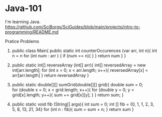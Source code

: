 # Java-101
I'm learning Java. https://github.com/SciBorgs/SciGuides/blob/main/projects/intro-to-programming/README.md 

Pratice Problems
1. public class Main{
    public static int counterOccurences (var arr, int n){
      int n = n
     for (int num : arr ) {
       if (num == n){
        }
    }
    return num
     }
   }

2.  public static int[] reverseArray (int[] arr){
        int[] reversedArray = new int[arr.length];
    for (int x = 0; x < arr.length; x++){
       reversedArray[x] = arr[arr.length]
    }
    return reversedArray
} 

3. public static double[][] sumGrid(double[][] grid){
    double sum = 0;   
for (double x = 0; x < grid.length; x++){
        for (double y = 0; y < grid[x].length; y++){
            sum += grid[x][y];
       }
   }
    return sum;
 }

4. public static void fib (String[] args){
    int sum = 0;
   int [] fib = {0, 1, 1, 2, 3, 5, 8, 13, 21, 34}
   for (int n : fib){
        sum = sum + n;
   }
return sum
 }
